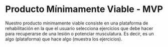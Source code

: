 # Producto Mínimamente Viable - MVP

Nuestro producto mínimamente viable consiste en una plataforma de rehabilitación en la que el usuario selecciona ejercicios que debe hacer para recuperarse de una lesión o potenciar musculatura.
Es decir, es un algo (plataforma) que hace algo (muestra los ejercicios).
